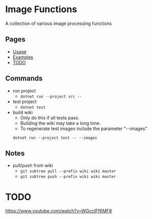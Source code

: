 # Image Functions #
A collection of various image processing functions

## Pages ##
* [Usage](../../wiki/usage)
* [Examples](../../wiki/examples)
* [TODO](../../wiki/todo)

## Commands ##
* run project
  * ```dotnet run --project src --```
* test project
  * ```dotnet test```
* build wiki
  * Only do this if all tests pass.
  * Building the wiki may take a long time.
  * To regenerate test images include the parameter "--images"
  ```
  dotnet run --project test -- --images
  ```

## Notes ##
* pull/push from wiki
  * ```git subtree pull --prefix wiki wiki master```
  * ```git subtree push --prefix wiki wiki master```

# TODO #
https://www.youtube.com/watch?v=WGccIFf6MF8
